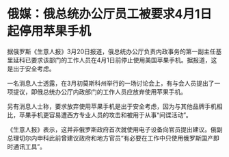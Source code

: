 # 俄媒：俄总统办公厅员工被要求4月1日起停用苹果手机

据俄罗斯《生意人报》3月20日报道，俄总统办公厅负责内政事务的第一副主任基里延科已要求该部门的工作人员在4月1日前停止使用美国苹果手机。据报道，这是出于安全考虑。

一名消息人士透露，在3月初莫斯科州举行的一场讨论会上，有与会人员提出了一项提议，即俄总统办公厅内政部门的工作人员应放弃使用苹果手机。

另有消息人士称，要求放弃使用苹果手机是出于安全考虑，因为与其他品牌手机相比，苹果手机更容易遭西方专业人员的攻击和被用于从事“间谍活动”。

《生意人报》表示，这并非俄罗斯政府首次就使用电子设备向官员提出建议。俄副总理切尔内申科此前曾建议政府和地方官员“有必要在工作中只使用俄罗斯国产即时通讯工具”。

